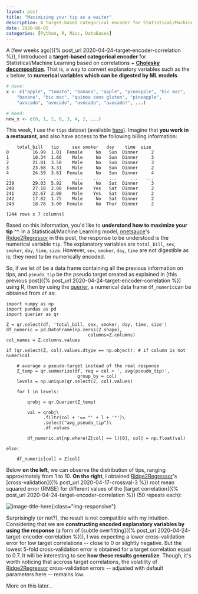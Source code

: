 ```yaml
---
layout: post
title: "Maximizing your tip as a waiter"
description: A target-based categorical encoder for Statistical/Machine Learning (based on correlations) Part 2.
date: 2020-06-05
categories: [Python, R, Misc, DataBases]
---
```



A [few weeks ago]({% post_url 2020-04-24-target-encoder-correlation %}), I introduced a __target-based categorical encoder__ for Statistical/Machine Learning based on correlations + [__Cholesky decomposition__](https://en.wikipedia.org/wiki/Cholesky_decomposition). That is, a way to convert explanatory variables such as the `x` below, to __numerical variables which can be digested by ML models__.  

```R
# Have:
x <- c("apple", "tomato", "banana", "apple", "pineapple", "bic mac",
	"banana", "bic mac", "quinoa sans gluten", "pineapple", 
	"avocado", "avocado", "avocado", "avocado!", ...)

# Need:
new_x <- c(0, 1, 2, 0, 3, 4, 2, ...)
```

 This week, I use the `tips` dataset (available [here](https://github.com/pandas-dev/pandas/blob/master/doc/data/tips.csv)). Imagine that __you work in a restaurant__, and also have access to the following billing information: 

```
    total_bill   tip     sex smoker   day    time  size
0         16.99  1.01  Female     No   Sun  Dinner     2
1         10.34  1.66    Male     No   Sun  Dinner     3
2         21.01  3.50    Male     No   Sun  Dinner     3
3         23.68  3.31    Male     No   Sun  Dinner     2
4         24.59  3.61  Female     No   Sun  Dinner     4
..          ...   ...     ...    ...   ...     ...   ...
239       29.03  5.92    Male     No   Sat  Dinner     3
240       27.18  2.00  Female    Yes   Sat  Dinner     2
241       22.67  2.00    Male    Yes   Sat  Dinner     2
242       17.82  1.75    Male     No   Sat  Dinner     2
243       18.78  3.00  Female     No  Thur  Dinner     2

[244 rows x 7 columns]
``` 

Based on this information, you'd like to __understand how to maximize your tip__ ^^. In a Statistical/Machine Learning model, [nnetsauce](https://thierrymoudiki.github.io/software/nnetsauce/)'s [Ridge2Regressor](https://nnetsauce.readthedocs.io/en/latest/APIDocumentation/Regression%20models.html#module-nnetsauce.ridge2.ridge2Regressor) in this post, the response to be understood is the numerical variable `tip`. The explanatory variables are `total_bill`, `sex`, `smoker`, `day`, `time`, `size`. However, `sex`, `smoker`, `day`, `time` are not digestible as is; they need to be numerically encoded. 

So, if we let `df` be a data frame containing all the previous information on tips, and `pseudo_tip` be the pseudo target created as explained in [this previous post]({% post_url 2020-04-24-target-encoder-correlation %}) using R, then by using the [querier](https://github.com/thierrymoudiki/querier), a numerical data frame `df_numeric`can be obtained from `df` as: 

```
import numpy as np
import pandas as pd
import querier as qr

Z = qr.select(df, 'total_bill, sex, smoker, day, time, size')
df_numeric = pd.DataFrame(np.zeros(Z.shape), 
                               columns=Z.columns)
col_names = Z.columns.values

if (qr.select(Z, col).values.dtype == np.object): # if column is not numerical
                   
    # average a pseudo-target instead of the real response                    
    Z_temp = qr.summarize(df, req = col + ', avg(pseudo_tip)', 
                           group_by = col)
    levels = np.unique(qr.select(Z, col).values)
    
    for l in levels:
        
        qrobj = qr.Querier(Z_temp)
        
        val = qrobj\
              .filtr(col + '== "' + l + '"')\
              .select("avg_pseudo_tip")\
              .df.values
              
        df_numeric.at[np.where(Z[col] == l)[0], col] = np.float(val)
        
else:   
    
    df_numeric[col] = Z[col]
```

Below __on the left__, we can observe the distribution of tips, ranging approximately from 1 to 10. __On the right__, I obtained [Ridge2Regressor](https://nnetsauce.readthedocs.io/en/latest/APIDocumentation/Regression%20models.html#module-nnetsauce.ridge2.ridge2Regressor)'s [cross-validation]({% post_url 2020-04-17-crossval-3 %}) root mean squared error (RMSE) for different values of the [target correlation]({% post_url 2020-04-24-target-encoder-correlation %}) (50 repeats each): 

![image-title-here]({{base}}/images/2020-06-05/2020-06-05-image1.png){:class="img-responsive"}

Surprisingly (or not?), the result is not compatible with my intuition. Considering that we are __constructing encoded explanatory variables by using the response__ (a form of [subtle overfitting]({% post_url 2020-04-24-target-encoder-correlation %})), I was expecting a lower cross-validation error for low target correlations -- close to 0 or slightly negative. But the lowest 5-fold cross-validation error is obtained for a target correlation equal to 0.7. It will be interesting to see __how these results generalize__. Though, it's worth noticing that accross target correlations, the volatility of [Ridge2Regressor](https://nnetsauce.readthedocs.io/en/latest/APIDocumentation/Regression%20models.html#module-nnetsauce.ridge2.ridge2Regressor) cross-validation errors -- adjusted with default parameters here -- remains low.


More on this later...